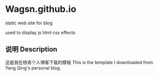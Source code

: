 # Wagsn.github.io

static web site for blog

used to display js html css effects

## 说明 Description

这是我在杨青个人博客下载的模板
This is the template I downloaded from Yang Qing's personal blog.
